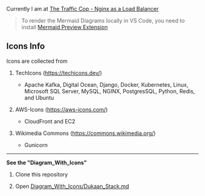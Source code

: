 Currently I am at [The Traffic Cop - Nginx as a Load Balancer](https://github.com/004Ajay/Rough/blob/main/Diagram/Diagram_Only.md#the-traffic-cop--nginx-as-a-load-balancer-pg-74)

> To render the Mermaid Diagrams locally in VS Code, you need to install [Mermaid Preview Extension](https://marketplace.visualstudio.com/items?itemName=vstirbu.vscode-mermaid-preview)

## Icons Info

Icons are collected from 

1. TechIcons (https://techicons.dev/)
    
    * Apache Kafka, Digital Ocean, Django, Docker, Kubernetes, Linux, Microsoft SQL Server, MySQL, NGINX, PostgresSQL, Python, Redis, and Ubuntu

2. AWS-Icons (https://aws-icons.com/)

    * CloudFront and EC2 

3. Wikimedia Commons (https://commons.wikimedia.org/)

    * Gunicorn

<!-- **Missing Icons** -->

<!-- 1. CDN -->

---

**See the "Diagram_With_Icons"**

1. Clone this repository

2. Open [Diagram_With_Icons/Dukaan_Stack.md](https://github.com/004Ajay/The-Accidental-CTO/blob/main/Diagrams/Diagram_With_Icons/Dukaan_Stack.md)